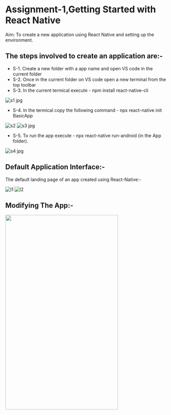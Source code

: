 # Assignment-1,Getting Started with React Native
Aim: To create a new application using React Native and setting up the environment.

## The steps involved to create an application are:-
- S-1. Create a new folder with a app name and open VS code in the current folder
- S-2. Once in the current folder on VS code open a new terminal from the top toolbar
- S-3. In the current termical execute - npm install react-native-cli

![s1 jpg](https://user-images.githubusercontent.com/68025181/124105734-274e2080-da81-11eb-82ce-08bae3ad152f.png)

- S-4. In the termical copy the following command - npx react-native init BasicApp

![s2](https://user-images.githubusercontent.com/68025181/124105922-55336500-da81-11eb-8280-0ef41e8e51ac.png)
![s3 jpg](https://user-images.githubusercontent.com/68025181/124105937-59f81900-da81-11eb-9639-569901330e50.png)

- S-5. To run the app execute - npx react-native run-android (in the App folder).

![s4 jpg](https://user-images.githubusercontent.com/68025181/124106302-b5c2a200-da81-11eb-9ae6-7b70a7cc9182.png)
 
## Default Application Interface:-

The default landing page of an app created using React-Native:-

![l1](https://user-images.githubusercontent.com/68025181/124115501-7f8a2000-da8b-11eb-8645-8b7e977daa74.jpeg)
![l2](https://user-images.githubusercontent.com/68025181/124115518-84e76a80-da8b-11eb-92d0-f5ad3d5063ae.jpeg)

## Modifying The App:-

<img src="https://user-images.githubusercontent.com/68025181/124115577-99c3fe00-da8b-11eb-9cd5-2f16158d231b.jpeg" width="353" height="607">
